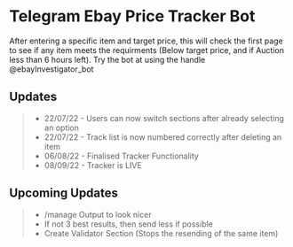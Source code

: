 # Telegram Ebay Price Tracker Bot
After entering a specific item and target price, this will check the first page to see if any item meets the requirments (Below target price, and if Auction less than 6 hours left). Try the bot at using the handle @ebayInvestigator_bot

## **Updates**
> - 22/07/22 - Users can now switch sections after already selecting an option
> - 22/07/22 - Track list is now numbered correctly after deleting an item
> - 06/08/22 - Finalised Tracker Functionality
> - 08/09/22 - Tracker is LIVE

## **Upcoming Updates**
> - /manage Output to look nicer
> - If not 3 best results, then send less if possible
> - Create Validator Section (Stops the resending of the same item)





